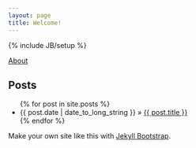 ```yaml
---
layout: page
title: Welcome!
---
```

{% include JB/setup %}

[About](https://silensangelusnex.github.io/about)

## Posts

<ul class="posts">
  {% for post in site.posts %}
    <li><span>{{ post.date | date_to_long_string }}</span> &raquo; <a href="{{ BASE_PATH }}{{ post.url }}">{{ post.title }}</a></li>
  {% endfor %}
</ul>

Make your own site like this with [Jekyll Bootstrap](http://jekyllbootstrap.com).
